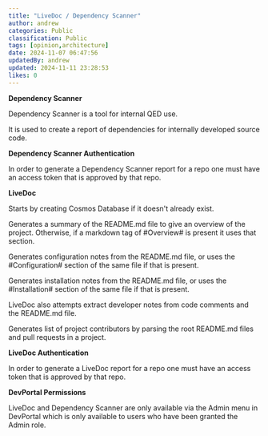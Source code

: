 ```yaml
---
title: "LiveDoc / Dependency Scanner"
author: andrew
categories: Public
classification: Public
tags: [opinion,architecture]
date: 2024-11-07 06:47:56 
updatedBy: andrew
updated: 2024-11-11 23:28:53 
likes: 0
---
```


**Dependency Scanner**

Dependency Scanner is a tool for internal QED use.

It is used to create a report of dependencies for internally developed source code.

**Dependency Scanner Authentication**

In order to generate a Dependency Scanner report for a repo one must have an access token that is approved by that repo.

**LiveDoc**

Starts by creating Cosmos Database if it doesn't already exist.

Generates a summary of the README.md file to give an overview of the project. Otherwise, if a markdown tag of #Overview# is present it uses that section.

Generates configuration notes from the README.md file, or uses the #Configuration# section of the same file if that is present.

Generates installation notes from the README.md file, or uses the #Installation# section of the same file if that is present.

LiveDoc also attempts extract developer notes from code comments and the README.md file.

Generates list of project contributors by parsing the root README.md files and pull requests in a project.

**LiveDoc Authentication**

In order to generate a LiveDoc report for a repo one must have an access token that is approved by that repo.

**DevPortal Permissions**

LiveDoc and Dependency Scanner are only available via the Admin menu in DevPortal which is only available to users who have been granted the Admin role.